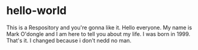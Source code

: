 # hello-world
This is a Respository and you're gonna like it.
Hello everyone. My name is Mark O'dongle and I am here to tell you about my life. I was born in 1999. That's it.
I changed because i don't nedd no man.
